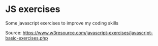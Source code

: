 # JS exercises

Some javascript exercises to improve my coding skills

Source: https://www.w3resource.com/javascript-exercises/javascript-basic-exercises.php
